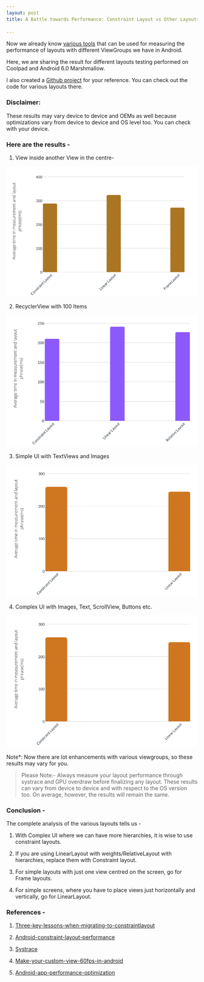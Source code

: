 ```yaml
---
layout: post
title: A Battle towards Performance: Constraint Layout vs Other Layouts(Part -3)

---
```

Now we already know [various tools](https://medium.com/1mgofficial/constraintlayout-vs-other-layouts-a-battle-towards-performance-part-2-21d6b5a6054c) that can be used for measuring the performance of layouts with different ViewGroups we have in Android.

Here, we are sharing the result for different layouts testing performed on Coolpad and Android 6.0 Marshmallow.

I also created a [Github project](https://github.com/niharika2810/LayoutPerformance-Analysis-App) for your reference. You can check out the code for various layouts there.

### Disclaimer:

These results may vary device to device and OEMs as well because optimizations vary from device to device and OS level too. You can check with your device.

### Here are the results -

1) View inside another View in the centre-

![result1](/images/result_1.png)

2) RecyclerView with 100 Items

![result1](/images/result_2.png)

3) Simple UI with TextViews and Images

![result1](/images/result_3.png)

4) Complex UI with Images, Text, ScrollView, Buttons etc.

![result1](/images/result_3.png)

Note*: Now there are lot enhancements with various viewgroups, so these results may vary for you.

>Please Note:- Always measure your layout performance through systrace and GPU overdraw before finalizing any layout. These results can vary from device to device and with respect to the OS version too. On average, however, the results will remain the same.

### Conclusion -

The complete analysis of the various layouts tells us -

1) With Complex UI where we can have more hierarchies, it is wise to use constraint layouts.

2) If you are using LinearLayout with weights/RelativeLayout with hierarchies, replace them with Constraint layout.

3) For simple layouts with just one view centred on the screen, go for Frame layouts.

4) For simple screens, where you have to place views just horizontally and vertically, go for LinearLayout.

### References -

1) <a href="https://medium.com/comparethemarket/three-key-lessons-when-migrating-to-constraintlayout-dff38c31a47">Three-key-lessons-when-migrating-to-constraintlayout</a>

2) <a href="https://github.com/googlesamples/android-constraint-layout-performance">Android-constraint-layout-performance</a>

3) <a href="https://stuff.mit.edu/afs/sipb/project/android/docs/tools/debugging/systrace.html">Systrace</a>

4) <a href="https://medium.com/rosberryapps/make-your-custom-view-60fps-in-android-4587bbffa557">Make-your-custom-view-60fps-in-android</a>

5) <a href="https://medium.com/mindorks/android-app-performance-optimization-cdccb422e38e">Android-app-performance-optimization</a>







